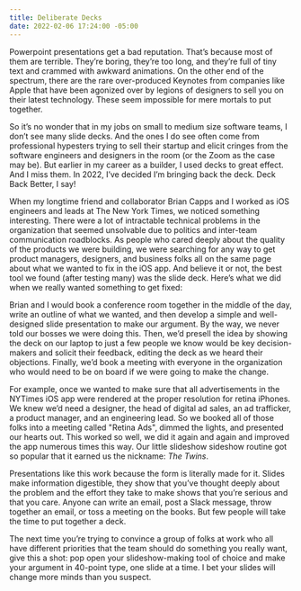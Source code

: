 ```yaml
---
title: Deliberate Decks
date: 2022-02-06 17:24:00 -05:00
---
```


Powerpoint presentations get a bad reputation. That’s because most of them are terrible. They’re boring, they’re too long, and they’re full of tiny text and crammed with awkward animations. On the other end of the spectrum, there are the rare over-produced Keynotes from companies like Apple that have been agonized over by legions of designers to sell you on their latest technology. These seem impossible for mere mortals to put together.

So it’s no wonder that in my jobs on small to medium size software teams, I don’t see many slide decks. And the ones I do see often come from professional hypesters trying to sell their startup and elicit cringes from the software engineers and designers in the room (or the Zoom as the case may be). But earlier in my career as a builder, I used decks to great effect. And I miss them. In 2022, I’ve decided I’m bringing back the deck. Deck Back Better, I say!

When my longtime friend and collaborator Brian Capps and I worked as iOS engineers and leads at The New York Times, we noticed something interesting. There were a lot of intractable technical problems in the organization that seemed unsolvable due to politics and inter-team communication roadblocks. As people who cared deeply about the quality of the products we were building, we were searching for any way to get product managers, designers, and business folks all on the same page about what we wanted to fix in the iOS app. And believe it or not, the best tool we found (after testing many) was the slide deck. Here’s what we did when we really wanted something to get fixed: 

Brian and I would book a conference room together in the middle of the day, write an outline of what we wanted, and then develop a simple and well-designed slide presentation to make our argument. By the way, we never told our bosses we were doing this. Then, we’d presell the idea by showing the deck on our laptop to just a few people we know would be key decision-makers and solicit their feedback, editing the deck as we heard their objections. Finally, we’d book a meeting with everyone in the organization who would need to be on board if we were going to make the change. 

For example, once we wanted to make sure that all advertisements in the NYTimes iOS app were rendered at the proper resolution for retina iPhones. We knew we’d need a designer, the head of digital ad sales, an ad trafficker, a product manager, and an engineering lead. So we booked all of those folks into a meeting called "Retina Ads", dimmed the lights, and presented our hearts out. This worked so well, we did it again and again and improved the app numerous times this way. Our little slideshow sideshow routine got so popular that it earned us the nickname: *The Twins*.

Presentations like this work because the form is literally made for it. Slides make information digestible, they show that you’ve thought deeply about the problem and the effort they take to make shows that you’re serious and that you care. Anyone can write an email, post a Slack message, throw together an email, or toss a meeting on the books. But few people will take the time to put together a deck.

The next time you’re trying to convince a group of folks at work who all have different priorities that the team should do something you really want, give this a shot: pop open your slideshow-making tool of choice and make your argument in 40-point type, one slide at a time. I bet your slides will change more minds than you suspect.
